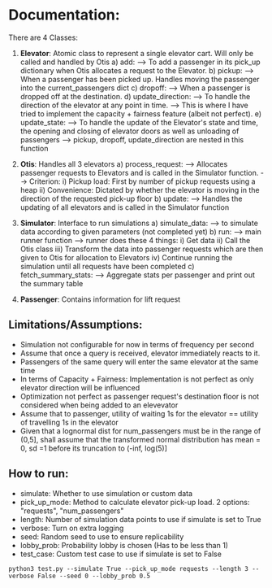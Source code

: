 # Documentation:


There are 4 Classes:

1) **Elevator**: Atomic class to represent a single elevator cart. Will only be called and handled by Otis
a) add:
--> To add a passenger in its pick_up dictionary when Otis allocates a request to the Elevator.
b) pickup:
--> When a passenger has been picked up. Handles moving the passenger into the current_passengers dict
c) dropoff:
--> When a passenger is dropped off at the destination.
d) update_direction:
--> To handle the direction of the elevator at any point in time.
--> This is where I have tried to implement the capacity + fairness feature (albeit not perfect).
e) update_state:
--> To handle the update of the Elevator's state and time, the opening and closing of elevator doors as well as unloading of passengers
--> pickup, dropoff, update_direction are nested in this function

2) **Otis**: Handles all 3 elevators 
a) process_request:
--> Allocates passenger requests to Elevators and is called in the Simulator function.
--> Criterion:
i) Pickup load: First by number of pickup requests using a heap
ii) Convenience: Dictated by whether the elevator is moving in the direction of the requested pick-up floor
b) update:
--> Handles the updating of all elevators and is called in the Simulator function

3) **Simulator**: Interface to run simulations
a) simulate_data:
--> to simulate data according to given parameters (not completed yet)
b) run:
--> main runner function
--> runner does these 4 things:
i) Get data
ii) Call the Otis class
iii) Transform the data into passenger requests which are then given to Otis for allocation to Elevators
iv) Continue running the simulation until all requests have been completed
c) fetch_summary_stats:
--> Aggregate stats per passenger and print out the summary table

4) **Passenger**: Contains information for lift request


## Limitations/Assumptions:
- Simulation not configurable for now in terms of frequency per second
- Assume that once a query is received,  elevator immediately reacts to it.
- Passengers of the same query will enter the same elevator at the same time 
- In terms of Capacity + Fairness: Implementation is not perfect as only elevator direction will be influenced
- Optimization not perfect as passenger request's destination floor is not considered when being added to an elevevator
- Assume that to passenger, utility of waiting 1s for the elevator == utility of travelling 1s in the elevator
- Given that a lognormal dist for num_passengers must be in the range of (0,5], shall assume that the transformed normal distribution has mean = 0, sd =1 before its truncation to (-inf, log(5)] 

## How to run:
- simulate: Whether to use simulation or custom data
- pick_up_mode: Method to calculate elevator pick-up load. 2 options: "requests", "num_passengers"
- length: Number of simulation data points to use if simulate is set to True
- verbose: Turn on extra logging
- seed: Random seed to use to ensure replicability
- lobby_prob: Probability lobby is chosen (Has to be less than 1)
- test_case: Custom test case to use if simulate is set to False

`python3 test.py --simulate True --pick_up_mode requests --length 3 --verbose False --seed 0 --lobby_prob 0.5`
